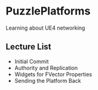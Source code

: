 # PuzzlePlatforms
Learning about UE4 networking

## Lecture List
* Initial Commit
* Authority and Replication
* Widgets for FVector Properties
* Sending the Platform Back
